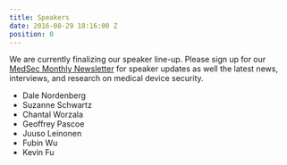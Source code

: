 ```yaml
---
title: Speakers
date: 2016-08-29 18:16:00 Z
position: 0
---
```


<div class="alert alert-warning" role="alert">We are currently finalizing our speaker line-up. Please sign up for our <a href="#">MedSec Monthly Newsletter</a> for speaker updates as well the latest news, interviews, and research on medical device security.</div>

* Dale Nordenberg
* Suzanne Schwartz
* Chantal Worzala
* Geoffrey Pascoe
* Juuso Leinonen
* Fubin Wu
* Kevin Fu
